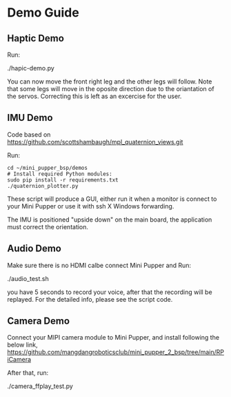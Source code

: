 # Demo Guide

## Haptic Demo

Run:

./hapic-demo.py

You can now move the front right leg and the other legs will follow. Note that some legs will move in the oposite direction due to the oriantation of the servos. Correcting this is left as an excercise for the user.

## IMU Demo

Code based on https://github.com/scottshambaugh/mpl_quaternion_views.git

Run:
```
cd ~/mini_pupper_bsp/demos
# Install required Python modules:
sudo pip install -r requirements.txt
./quaternion_plotter.py
```

These script will produce a GUI, either run it when a monitor is connect to your Mini Pupper or use it with ssh X Windows forwarding.

The IMU is positioned "upside down" on the main board, the application must correct the orientation.

## Audio Demo

Make sure there is no HDMI calbe connect Mini Pupper and Run:

./audio_test.sh

you have 5 seconds to record your voice, after that the recording will be replayed.
For the detailed info, please see the script code.

## Camera Demo

Connect your MIPI camera module to Mini Pupper, and install following the below link,
https://github.com/mangdangroboticsclub/mini_pupper_2_bsp/tree/main/RPiCamera

After that, run:

./camera_ffplay_test.py
